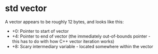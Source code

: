 # std vector
A vector appears to be roughly 12 bytes, and looks like this:


* +0: Pointer to start of vector
* +4: Pointer to end of vector (the immediately out-of-bounds pointer - this has to do with how C++ vector iteration works)
* +8: Scary intermediary variable - located somewhere within the vector



